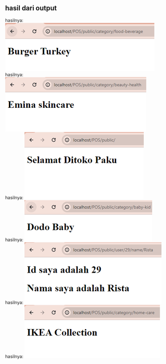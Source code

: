 ## hasil dari output
hasilnya:
<img src="SS/FOOD.png">
hasilnya:
<img src="SS/skincare.png">
hasilnya:
<img src="SS/HOME.png">
hasilnya:
<img src="SS/baby kid.png">
hasilnya:
<img src="SS/user.png">
hasilnya:
<img src="SS/ikea.png">